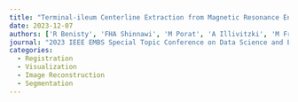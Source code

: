 ```yaml
---
title: "Terminal-ileum Centerline Extraction from Magnetic Resonance Enterography Data of Crohn’s Disease Patients*"
date: 2023-12-07
authors: ['R Benisty', 'FHA Shinnawi', 'M Porat', 'A Illivitzki', 'M Freiman']
journal: "2023 IEEE EMBS Special Topic Conference on Data Science and Engineering in …, 2023"
categories: 
  - Registration
  - Visualization
  - Image Reconstruction
  - Segmentation
---
```

    
